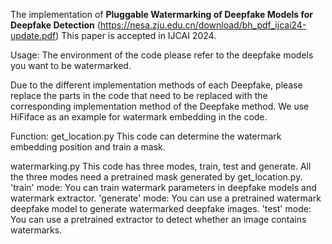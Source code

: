 The implementation of **Pluggable Watermarking of Deepfake Models for Deepfake Detection** (https://nesa.zju.edu.cn/download/bh_pdf_ijcai24-update.pdf)
This paper is accepted in IJCAI 2024.

Usage:
The environment of the code please refer to the deepfake models you want to be watermarked.

Due to the different implementation methods of each Deepfake, please replace the parts in the code that need to be replaced with the corresponding implementation method of the Deepfake method.
We use HiFiface as an example for watermark embedding in the code.

Function:
get_location.py This code can determine the watermark embedding position and train a mask.

watermarking.py This code has three modes, train, test and generate. 
All the three modes need a pretrained mask generated by get_location.py.
'train' mode: You can train watermark parameters in deepfake models and watermark extractor. 
'generate' mode: You can use a pretrained watermark deepfake model to generate watermarked deepfake images.
'test' mode: You can use a pretrained extractor to detect whether an image contains watermarks.




